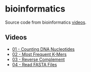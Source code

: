 # bioinformatics

Source code from bioinformatics [videos](https://www.youtube.com/playlist?list=PLfDc1KiIYzO1GGha38lDeYmYWH6r-pzRN).

## Videos

* [01 - Counting DNA Nucleotides](https://www.youtube.com/watch?v=IiQHvvbRKs4)
* [02 - Most Frequent K-Mers](https://www.youtube.com/watch?v=e0axouzfyug)
* [03 - Reverse Complement](https://www.youtube.com/watch?v=hbRwnJP08O8)
* [04 - Read FASTA Files](https://www.youtube.com/watch?v=DvlVWE59ZG8)

